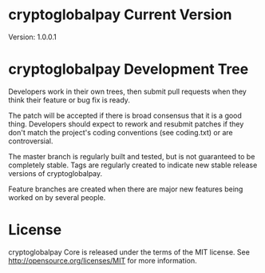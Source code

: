 cryptoglobalpay Current Version
===========================
Version: 1.0.0.1


cryptoglobalpay Development Tree
===========================
Developers work in their own trees, then submit pull requests when they think their feature or bug fix is ready.

The patch will be accepted if there is broad consensus that it is a good thing. Developers should expect to rework and resubmit patches if they don't match the project's coding conventions (see coding.txt) or are controversial.

The master branch is regularly built and tested, but is not guaranteed to be completely stable. Tags are regularly created to indicate new stable release versions of cryptoglobalpay.

Feature branches are created when there are major new features being worked on by several people.




License
===========================
cryptoglobalpay Core is released under the terms of the MIT license. See http://opensource.org/licenses/MIT for more information.
